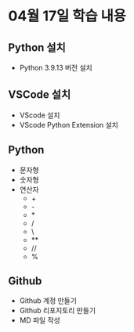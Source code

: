 # 04월 17일 학습 내용
## Python 설치
- Python 3.9.13 버전 설치
## VSCode 설치
- VScode 설치
- VScode Python Extension 설치
## Python
- 문자형
- 숫자형
- 연산자
  - \+
  - \-
  - \*
  - /
  - \
  - \*\*
  - //
  - % 
## Github
- Github 계정 만들기
- Github 리포지토리 만들기
- MD 파일 작성

